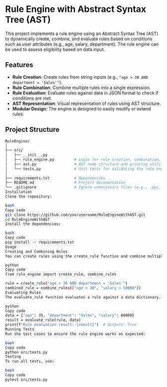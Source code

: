 # Rule Engine with Abstract Syntax Tree (AST)

This project implements a rule engine using an Abstract Syntax Tree (AST) to dynamically create, combine, and evaluate rules based on conditions such as user attributes (e.g., age, salary, department). The rule engine can be used to assess eligibility based on data input.

## Features

- **Rule Creation**: Create rules from string inputs (e.g., `"age > 30 AND department = 'Sales'"`).
- **Rule Combination**: Combine multiple rules into a single expression.
- **Rule Evaluation**: Evaluate rules against data in JSON format to check if conditions are met.
- **AST Representation**: Visual representation of rules using AST structure.
- **Modular Design**: The engine is designed to easily modify or extend rules.

## Project Structure

```bash
RuleEngine/
│
├── src/
│   ├── __init__.py
│   ├── rule_engine.py         # Logic for rule creation, combination, and evaluation
│   ├── ast.py                 # AST node structure and printing utility
│   └── tests.py               # Unit tests for validating the rule engine
│
├── requirements.txt           # Dependencies
├── README.md                  # Project documentation
└── .gitignore                 # Ignore unnecessary files (e.g., .pyc, virtual env files)
Installation
Clone the repository:

bash
Copy code
git clone https://github.com/yourusername/RuleEngineWithAST.git
cd RuleEngineWithAST
Install the dependencies:

bash
Copy code
pip install -r requirements.txt
Usage
Creating and Combining Rules
You can create rules using the create_rule function and combine multiple rules using combine_rules. For example:

python
Copy code
from rule_engine import create_rule, combine_rules

rule = create_rule("age > 30 AND department = 'Sales'")
combined_rule = combine_rules(["age > 30", "salary > 50000"])
Evaluating Rules
The evaluate_rule function evaluates a rule against a data dictionary. Example:

python
Copy code
data = {"age": 35, "department": "Sales", "salary": 60000}
result = evaluate_rule(rule, data)
print(f"Rule evaluation result: {result}")  # Outputs: True
Running Tests
Run the test cases to ensure the rule engine works as expected:

bash
Copy code
python src/tests.py
Testing
To run all tests, use:

bash
Copy code
pytest src/tests.py
